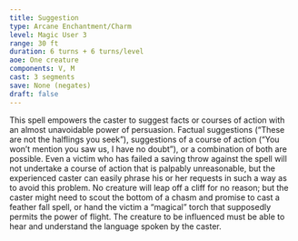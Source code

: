 ```yaml
---
title: Suggestion
type: Arcane Enchantment/Charm
level: Magic User 3
range: 30 ft
duration: 6 turns + 6 turns/level
aoe: One creature
components: V, M
cast: 3 segments
save: None (negates)
draft: false
---
```


This spell empowers the caster to suggest facts or courses of action with an almost unavoidable power of persuasion. Factual suggestions (“These are not the halflings you seek”), suggestions of a course of action (“You won’t mention you saw us, I have no doubt”), or a combination of both are possible. Even a victim who has failed a saving throw against the spell will not undertake a course of action that is palpably unreasonable, but the experienced caster can easily phrase his or her requests in such a way as to avoid this problem. No creature will leap off a cliff for no reason; but the caster might need to scout the bottom of a chasm and promise to cast a feather fall spell, or hand the victim a “magical” torch that supposedly permits the power of flight. The creature to be influenced must be able to hear and understand the language spoken by the caster.

